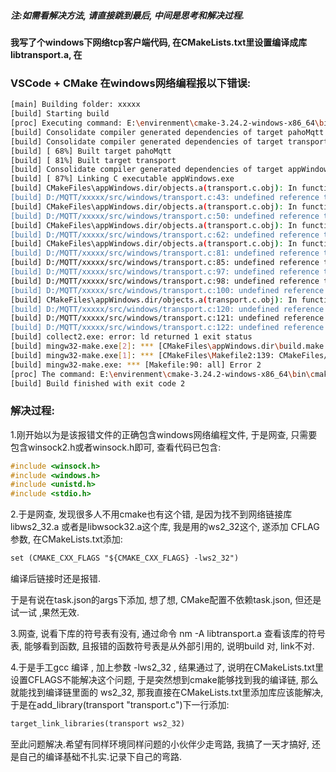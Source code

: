 ##### 注:如需看解决方法, 请直接跳到最后, 中间是思考和解决过程.

#### 我写了个windows下网络tcp客户端代码, 在CMakeLists.txt里设置编译成库libtransport.a,  在

### VSCode + CMake 在windows网络编程报以下错误:

```sh
[main] Building folder: xxxxx
[build] Starting build
[proc] Executing command: E:\envirenment\cmake-3.24.2-windows-x86_64\bin\cmake.EXE --build d:/MQTT/xxxxx/build --config Debug --target all -j 18 --
[build] Consolidate compiler generated dependencies of target pahoMqtt
[build] Consolidate compiler generated dependencies of target transport
[build] [ 68%] Built target pahoMqtt
[build] [ 81%] Built target transport
[build] Consolidate compiler generated dependencies of target appWindows
[build] [ 87%] Linking C executable appWindows.exe
[build] CMakeFiles\appWindows.dir/objects.a(transport.c.obj): In function `transport_sendPacketBuffer':
[build] D:/MQTT/xxxxx/src/windows/transport.c:43: undefined reference to `_imp__send@16'
[build] CMakeFiles\appWindows.dir/objects.a(transport.c.obj): In function `transport_getdata':
[build] D:/MQTT/xxxxx/src/windows/transport.c:50: undefined reference to `_imp__recv@16'
[build] CMakeFiles\appWindows.dir/objects.a(transport.c.obj): In function `transport_getdatanb':
[build] D:/MQTT/xxxxx/src/windows/transport.c:62: undefined reference to `_imp__recv@16'
[build] CMakeFiles\appWindows.dir/objects.a(transport.c.obj): In function `transport_open':
[build] D:/MQTT/xxxxx/src/windows/transport.c:81: undefined reference to `_imp__WSAStartup@8'
[build] D:/MQTT/xxxxx/src/windows/transport.c:85: undefined reference to `_imp__socket@12'
[build] D:/MQTT/xxxxx/src/windows/transport.c:97: undefined reference to `_imp__htons@4'
[build] D:/MQTT/xxxxx/src/windows/transport.c:98: undefined reference to `_imp__inet_addr@4'
[build] D:/MQTT/xxxxx/src/windows/transport.c:100: undefined reference to `_imp__connect@12'
[build] CMakeFiles\appWindows.dir/objects.a(transport.c.obj): In function `transport_close':
[build] D:/MQTT/xxxxx/src/windows/transport.c:120: undefined reference to `_imp__WSACleanup@0'
[build] D:/MQTT/xxxxx/src/windows/transport.c:121: undefined reference to `_imp__recv@16'
[build] D:/MQTT/xxxxx/src/windows/transport.c:122: undefined reference to `_imp__closesocket@4'
[build] collect2.exe: error: ld returned 1 exit status
[build] mingw32-make.exe[2]: *** [CMakeFiles\appWindows.dir\build.make:118: appWindows.exe] Error 1
[build] mingw32-make.exe[1]: *** [CMakeFiles\Makefile2:139: CMakeFiles/appWindows.dir/all] Error 2
[build] mingw32-make.exe: *** [Makefile:90: all] Error 2
[proc] The command: E:\envirenment\cmake-3.24.2-windows-x86_64\bin\cmake.EXE --build d:/MQTT/xxxxx/build --config Debug --target all -j 18 -- exited with code: 2 and signal: null
[build] Build finished with exit code 2

```

### 解决过程:

1.刚开始以为是该报错文件的正确包含windows网络编程文件, 于是网查, 只需要包含winsock2.h或者winsock.h即可, 查看代码已包含:

```C
#include <winsock.h>
#include <windows.h>
#include <unistd.h>
#include <stdio.h>
```

2.于是网查, 发现很多人不用cmake也有这个错, 是因为找不到网络链接库 libws2_32.a 或者是libwsock32.a这个库, 我是用的ws2_32这个, 遂添加 CFLAG 参数, 在CMakeLists.txt添加:

```txt
set (CMAKE_CXX_FLAGS "${CMAKE_CXX_FLAGS} -lws2_32")
```

编译后链接时还是报错.

于是有说在task.json的args下添加, 想了想, CMake配置不依赖task.json, 但还是试一试 ,果然无效.

3.网查, 说看下库的符号表有没有, 通过命令 nm -A libtransport.a 查看该库的符号表, 能够看到函数, 且报错的函数符号表是从外部引用的, 说明build 对, link不对.

4.于是手工gcc 编译 , 加上参数 -lws2_32 , 结果通过了, 说明在CMakeLists.txt里设置CFLAGS不能解决这个问题, 于是突然想到cmake能够找到我的编译链, 那么就能找到编译链里面的 ws2_32, 那我直接在CMakeLists.txt里添加库应该能解决, 于是在add_library(transport "transport.c")下一行添加:

```txt
target_link_libraries(transport ws2_32)
```

至此问题解决.希望有同样环境同样问题的小伙伴少走弯路, 我搞了一天才搞好, 还是自己的编译基础不扎实.记录下自己的弯路.